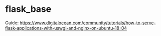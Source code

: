 # flask_base

Guide:
https://www.digitalocean.com/community/tutorials/how-to-serve-flask-applications-with-uswgi-and-nginx-on-ubuntu-18-04
